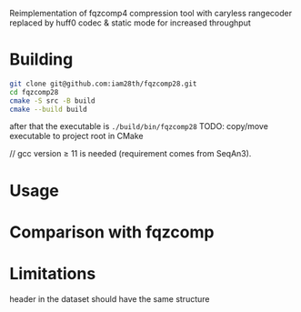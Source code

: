 Reimplementation of fqzcomp4 compression tool with caryless rangecoder replaced by huff0 codec & static mode for increased throughput

# Building

```bash
git clone git@github.com:iam28th/fqzcomp28.git
cd fqzcomp28
cmake -S src -B build 
cmake --build build
```
after that the executable is `./build/bin/fqzcomp28` 
TODO: copy/move executable to project root in CMake 

// gcc version ≥ 11 is needed (requirement comes from SeqAn3).

# Usage

# Comparison with fqzcomp

# Limitations 

header in the dataset should have the same structure

